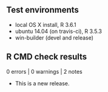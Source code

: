 ## Test environments
* local OS X install, R 3.6.1
* ubuntu 14.04 (on travis-ci), R 3.5.3
* win-builder (devel and release)

## R CMD check results  

0 errors | 0 warnings | 2 notes

* This is a new release.
